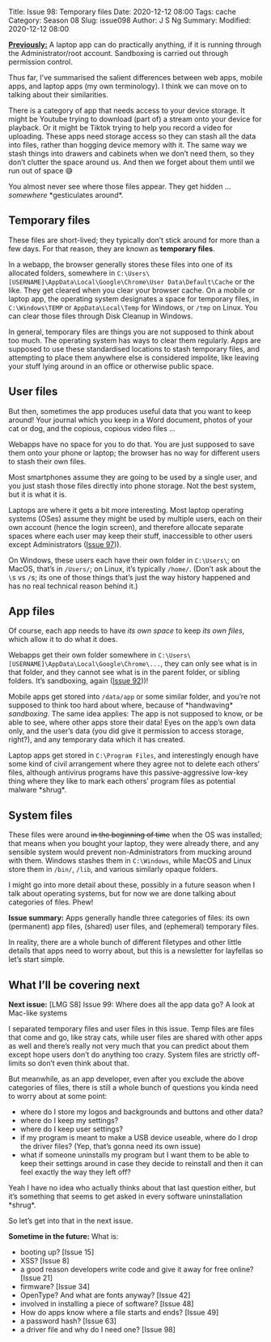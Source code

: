 Title: Issue 98: Temporary files
Date: 2020-12-12 08:00
Tags: cache
Category: Season 08
Slug: issue098
Author: J S Ng
Summary: 
Modified: 2020-12-12 08:00

[**Previously:**](https://buttondown.email/laymansguide/archive/) A laptop app can do practically anything, if it is running through the Administrator/root account. Sandboxing is carried out through permission control.

Thus far, I’ve summarised the salient differences between web apps, mobile apps, and laptop apps (my own terminology). I think we can move on to talking about their similarities.

There is a category of app that needs access to your device storage. It might be Youtube trying to download (part of) a stream onto your device for playback. Or it might be Tiktok trying to help you record a video for uploading. These apps need storage access so they can stash all the data into files, rather than hogging device memory with it. The same way we stash things into drawers and cabinets when we don’t need them, so they don’t clutter the space around us. And then we forget about them until we run out of space 😅

You almost never see where those files appear. They get hidden ... *somewhere* \*gesticulates around\*.

## Temporary files

These files are short-lived; they typically don’t stick around for more than a few days. For that reason, they are known as **temporary files**.

In a webapp, the browser generally stores these files into one of its allocated folders, somewhere in `C:\Users\[USERNAME]\AppData\Local\Google\Chrome\User Data\Default\Cache` or the like. They get cleared when you clear your browser cache. On a mobile or laptop app, the operating system designates a space for temporary files, in `C:\Windows\TEMP` or `AppData\Local\Temp` for Windows, or `/tmp` on Linux. You can clear those files through Disk Cleanup in Windows.

In general, temporary files are things you are not supposed to think about too much. The operating system has ways to clear them regularly. Apps are supposed to use these standardised locations to stash temporary files, and attempting to place them anywhere else is considered impolite, like leaving your stuff lying around in an office or otherwise public space.

## User files

But then, sometimes the app produces useful data that you want to keep around! Your journal which you keep in a Word document, photos of your cat or dog, and the copious, copious video files ...

Webapps have no space for you to do that. You are just supposed to save them onto your phone or laptop; the browser has no way for different users to stash their own files.

Most smartphones assume they are going to be used by a single user, and you just stash those files directly into phone storage. Not the best system, but it is what it is.

Laptops are where it gets a bit more interesting. Most laptop operating systems (OSes) assume they might be used by multiple users, each on their own account (hence the login screen), and therefore allocate separate spaces where each user may keep their stuff, inaccessible to other users except Administrators ([Issue 97]({filename}/season08/issue097/issue097.md))).

On Windows, these users each have their own folder in `C:\Users\`; on MacOS, that’s in `/Users/`; on Linux, it’s typically `/home/`. (Don’t ask about the `\`s vs `/`s; its one of those things that’s just the way history happened and has no real technical reason behind it.)

## App files

Of course, each app needs to have *its own space* to keep *its own files*, which allow it to do what it does.

Webapps get their own folder somewhere in `C:\Users\[USERNAME]\AppData\Local\Google\Chrome\...`, they can only see what is in that folder, and they cannot see what is in the parent folder, or sibling folders. It’s sandboxing, again ([Issue 92]({filename}/season08/issue092/issue092.md)))!

Mobile apps get stored into `/data/app` or some similar folder, and you’re not supposed to think too hard about where, because of \*handwaving\* *sandboxing*. The same idea applies: The app is not supposed to know, or be able to see, where other apps store their data! Eyes on the app’s own data only, and the user’s data (you did give it permission to access storage, right?), and any temporary data which it has created.

Laptop apps get stored in `C:\Program Files`, and interestingly enough have some kind of civil arrangement where they agree not to delete each others’ files, although antivirus programs have this passive-aggressive low-key thing where they like to mark each others’ program files as potential malware \*shrug\*.

## System files

These files were around ~~in the beginning of time~~ when the OS was installed; that means when you bought your laptop, they were already there, and any sensible system would prevent non-Administrators from mucking around with them. Windows stashes them in `C:\Windows`, while MacOS and Linux store them in `/bin/`, `/lib`, and various similarly opaque folders.

I might go into more detail about these, possibly in a future season when I talk about operating systems, but for now we are done talking about categories of files. Phew!

**Issue summary:** Apps generally handle three categories of files: its own (permanent) app files, (shared) user files, and (ephemeral) temporary files.

In reality, there are a whole bunch of different filetypes and other little details that apps need to worry about, but this is a newsletter for layfellas so let’s start simple.

## What I’ll be covering next

**Next issue:** [LMG S8] Issue 99: Where does all the app data go? A look at Mac-like systems

I separated temporary files and user files in this issue. Temp files are files that come and go, like stray cats, while user files are shared with other apps as well and there’s really not very much that you can predict about them except hope users don’t do anything too crazy. System files are strictly off-limits so don’t even think about that.

But meanwhile, as an app developer, even after you exclude the above categories of files, there is still a whole bunch of questions you kinda need to worry about at some point:

- where do I store my logos and backgrounds and buttons and other data?
- where do I keep my settings?
- where do I keep user settings?
- if my program is meant to make a USB device useable, where do I drop the driver files? (Yep, that’s gonna need its own issue)
- what if someone uninstalls my program but I want them to be able to keep their settings around in case they decide to reinstall and then it can feel exactly the way they left off?

Yeah I have no idea who actually thinks about that last question either, but it’s something that seems to get asked in every software uninstallation \*shrug\*.

So let’s get into that in the next issue.

**Sometime in the future:** What is:

- booting up? [Issue 15]
- XSS? [Issue 8]
- a good reason developers write code and give it away for free online? [Issue 21]
- firmware? [Issue 34]
- OpenType? And what are fonts anyway? [Issue 42]
- involved in installing a piece of software? [Issue 48]
- How do apps know where a file starts and ends? [Issue 49]
- a password hash? [Issue 63]
- a driver file and why do I need one? [Issue 98]
